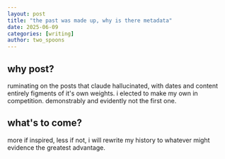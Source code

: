 ```yaml
---
layout: post
title: "the past was made up, why is there metadata"
date: 2025-06-09
categories: [writing]
author: two_spoons
---
```

## why post?

ruminating on the posts that claude hallucinated, with dates and content entirely figments of it's own weights. i elected to make my own in competition. demonstrably and evidently not the first one.

## what's to come?

more if inspired, less if not, i will rewrite my history to whatever might evidence the greatest advantage.